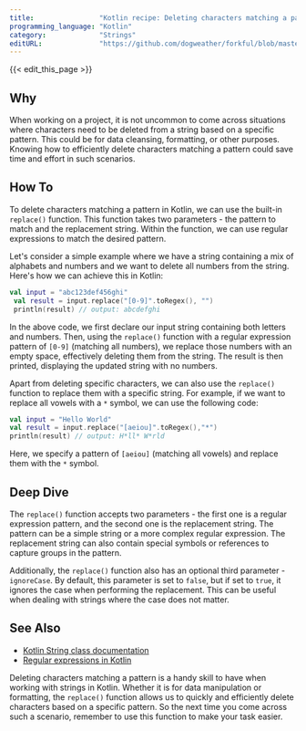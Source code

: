 ```yaml
---
title:                "Kotlin recipe: Deleting characters matching a pattern"
programming_language: "Kotlin"
category:             "Strings"
editURL:              "https://github.com/dogweather/forkful/blob/master/content/en/kotlin/deleting-characters-matching-a-pattern.md"
---
```


{{< edit_this_page >}}

## Why

When working on a project, it is not uncommon to come across situations where characters need to be deleted from a string based on a specific pattern. This could be for data cleansing, formatting, or other purposes. Knowing how to efficiently delete characters matching a pattern could save time and effort in such scenarios.

## How To

To delete characters matching a pattern in Kotlin, we can use the built-in `replace()` function. This function takes two parameters - the pattern to match and the replacement string. Within the function, we can use regular expressions to match the desired pattern.

Let's consider a simple example where we have a string containing a mix of alphabets and numbers and we want to delete all numbers from the string. Here's how we can achieve this in Kotlin:

```Kotlin
val input = "abc123def456ghi"
 val result = input.replace("[0-9]".toRegex(), "")
 println(result) // output: abcdefghi
```

In the above code, we first declare our input string containing both letters and numbers. Then, using the `replace()` function with a regular expression pattern of `[0-9]` (matching all numbers), we replace those numbers with an empty space, effectively deleting them from the string. The result is then printed, displaying the updated string with no numbers.

Apart from deleting specific characters, we can also use the `replace()` function to replace them with a specific string. For example, if we want to replace all vowels with a `*` symbol, we can use the following code:

```Kotlin
val input = "Hello World"
val result = input.replace("[aeiou]".toRegex(),"*")
println(result) // output: H*ll* W*rld
```

Here, we specify a pattern of `[aeiou]` (matching all vowels) and replace them with the `*` symbol.

## Deep Dive

The `replace()` function accepts two parameters - the first one is a regular expression pattern, and the second one is the replacement string. The pattern can be a simple string or a more complex regular expression. The replacement string can also contain special symbols or references to capture groups in the pattern.

Additionally, the `replace()` function also has an optional third parameter - `ignoreCase`. By default, this parameter is set to `false`, but if set to `true`, it ignores the case when performing the replacement. This can be useful when dealing with strings where the case does not matter.

## See Also

- [Kotlin String class documentation](https://kotlinlang.org/api/latest/jvm/stdlib/kotlin/-string/)
- [Regular expressions in Kotlin](https://kotlinlang.org/docs/regular-expressions.html)

Deleting characters matching a pattern is a handy skill to have when working with strings in Kotlin. Whether it is for data manipulation or formatting, the `replace()` function allows us to quickly and efficiently delete characters based on a specific pattern. So the next time you come across such a scenario, remember to use this function to make your task easier.